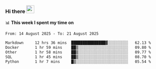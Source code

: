 ### Hi there <a href="https://www.gautamkrishnar.com/"><img src="https://media.giphy.com/media/hvRJCLFzcasrR4ia7z/giphy.gif" width="25px"></a>

📊 **This week I spent my time on**

<!--START_SECTION:waka-->

```txt
From: 14 August 2025 - To: 21 August 2025

Markdown     12 hrs 36 mins  ███████████████▓░░░░░░░░░   62.13 %
Docker       1 hr 59 mins    ██▒░░░░░░░░░░░░░░░░░░░░░░   09.80 %
Other        1 hr 58 mins    ██▒░░░░░░░░░░░░░░░░░░░░░░   09.77 %
SQL          1 hr 45 mins    ██▒░░░░░░░░░░░░░░░░░░░░░░   08.70 %
Python       1 hr 7 mins     █▒░░░░░░░░░░░░░░░░░░░░░░░   05.54 %
```

<!--END_SECTION:waka-->
